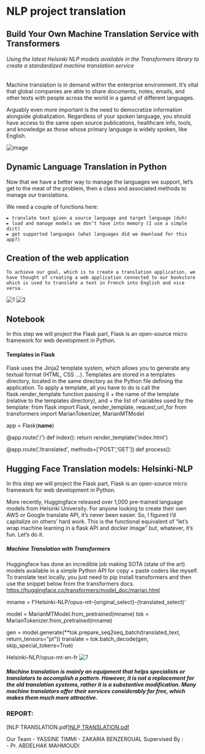 # NLP project translation


## Build Your Own Machine Translation Service with Transformers
###### Using the latest Helsinki NLP models available in the Transformers library to create a standardized machine translation service

Machine translation is in demand within the enterprise environment. It’s vital that global companies are able to share documents, notes, emails, and other texts with people across the world in a gamut of different languages.

Arguably even more important is the need to democratize information alongside globalization. Regardless of your spoken language, you should have access to the same open source publications, healthcare info, tools, and knowledge as those whose primary language is widely spoken, like English.

![image](https://user-images.githubusercontent.com/28071950/131914204-24fc36f5-a155-47f5-9eb8-8756bffa72b0.png)


## Dynamic Language Translation in Python
Now that we have a better way to manage the languages we support, let’s get to the meat of the problem, then a class and associated methods to manage our translations.

We need a couple of functions here:

    ► translate text given a source language and target language (duh)
    ► load and manage models we don’t have into memory (I use a simple dict)
    ► get supported languages (what languages did we download for this app?)

## Creation of the web application
    To achieve our goal, which is to create a translation application, we have thought of creating a web application connected to our bookstore which is used to translate a text in French into English and vice versa.
![1](https://user-images.githubusercontent.com/28071950/131918751-3cbf809e-d5e6-43ec-97d8-4d8fc9366cc1.PNG) 
![2](https://user-images.githubusercontent.com/28071950/131918709-ba75253b-abd8-40ae-a4dd-e474c0947184.PNG)

## Notebook 
In this step we will project the Flask part, Flask is an open-source micro framework for web development in Python.
#### Templates in Flask
Flask uses the Jinja2 template system, which allows you to generate any textual format (HTML, CSS ...).
Templates are stored in a templates directory, located in the same directory as the Python file defining the application.
To apply a template, all you have to do is call the flask.render_template function passing it + the name of the template (relative to the templates directory), and + the list of variables used by the template:
from flask import Flask, render_template, request,url_for
from transformers import MarianTokenizer, MarianMTModel

app = Flask(__name__)

@app.route('/')
def index():
	return render_template('index.html')

@app.route('/translated', methods=['POST','GET'])
def process():

## Hugging Face Translation models: Helsinki-NLP
In this step we will project the Flask part, Flask is an open-source micro framework for web development in Python.

More recently, Huggingface released over 1,000 pre-trained language models from Helsinki University. For anyone looking to create their own AWS or Google translate API, it’s never been easier. So, I figured I’d capitalize on others’ hard work. This is the functional equivalent of “let’s wrap machine learning in a flask API and docker image” but, whatever, it’s fun. Let’s do it.

##### Machine Translation with Transformers

Huggingface has done an incredible job making SOTA (state of the art) models available in a simple Python API for copy + paste coders like myself. To translate text locally, you just need to pip install transformers and then use the snippet below from the transformers docs. https://huggingface.co/transformers/model_doc/marian.html

mname = f'Helsinki-NLP/opus-mt-{original_select}-{translated_select}'

model = MarianMTModel.from_pretrained(mname)
tok = MarianTokenizer.from_pretrained(mname)

gen = model.generate(**tok.prepare_seq2seq_batch(translated_text, return_tensors="pt"))
translate = tok.batch_decode(gen, skip_special_tokens=True)

Helsinki-NLP/opus-mt-en-fr
![7](https://user-images.githubusercontent.com/28071950/131919753-87657814-42db-485a-b619-a9d99fcce086.PNG)

##### Machine translation is mainly an equipment that helps specialists or translators to accomplish a pattern. However, it is not a replacement for the old translation systems, rather it is a substantive modification. Many machine translators offer their services considerably for free, which makes them much more attractive.

### REPORT: 
[NLP TRANSLATION.pdf][NLP TRANSLATION.pdf](https://github.com/zakariabenzeroual/nlp-project-translation/files/7102015/NLP.TRANSLATION.pdf)

Our Team
        - YASSINE TIMMI
        - ZAKARIA BENZEROUAL
Supervised By :    
        - Pr. ABDELHAK MAHMOUDI
